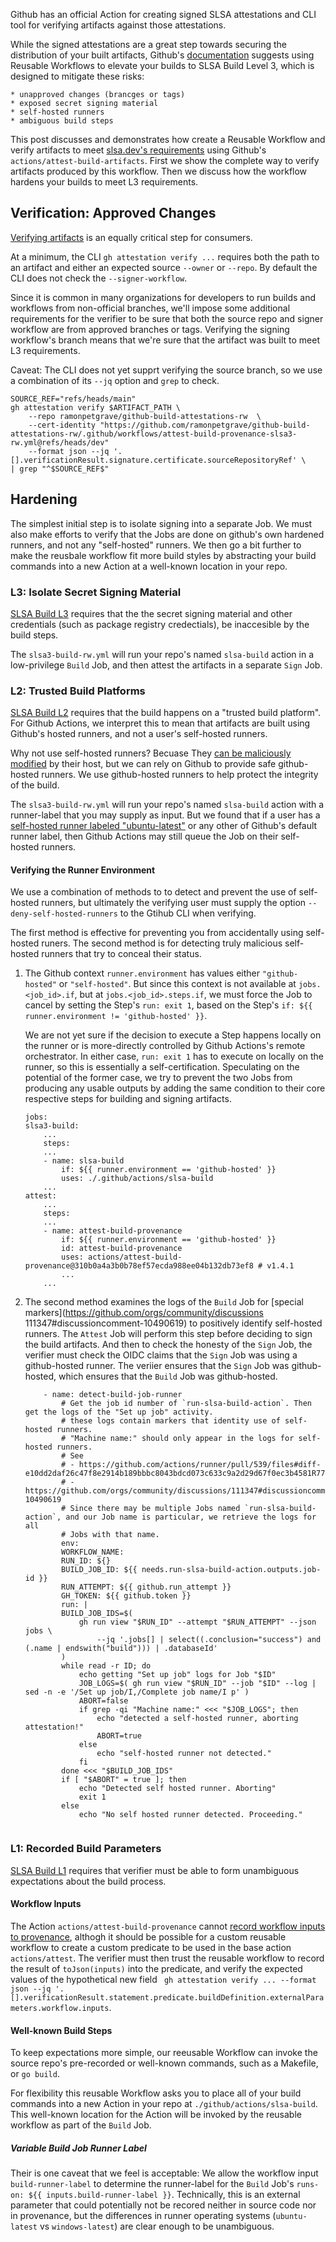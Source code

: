 Github has an official Action for creating signed SLSA attestations and CLI tool for verifying artifacts against those attestations.

While the signed attestations are a great step towards securing the distribution of your built artifacts, Github's [documentation](https://docs.github.com/en/actions/security-for-github-actions/using-artifact-attestations/using-artifact-attestations-and-reusable-workflows-to-achieve-slsa-v1-build-level-3) suggests using Reusable Workflows to elevate your builds to SLSA Build Level 3, which is designed to mitigate these risks:

    * unapproved changes (brancges or tags)
    * exposed secret signing material
    * self-hosted runners
    * ambiguous build steps

This post discusses and demonstrates how create a Reusable Workflow and verify artifacts to meet [slsa.dev's requirements](https://slsa.dev/spec/v1.0/levels#build-track) using Github's `actions/attest-build-artifacts`. First we show the complete way to verify artifacts produced by this workflow. Then we discuss how the workflow hardens your builds to meet L3 requirements.

## Verification: Approved Changes

[Verifying artifacts](https://slsa.dev/spec/v1.0/verifying-artifacts) is an equally critical step for consumers.

At a minimum, the CLI `gh attestation verify ...` requires both the path to an artifact and either an expected source `--owner` or `--repo`.
By default the CLI does not check the `--signer-workflow`.

Since it is common in many organizations for developers to run builds and workflows from non-official branches, we'll impose some additional requirements
for the verifier to be sure that both the source repo and signer workflow are from approved branches or tags. Verifying the signing workflow's branch means
that we're sure that the artifact was built to meet L3 requirements.

Caveat: The CLI does not yet supprt verifying the source branch, so we use a combination of its `--jq` option and `grep` to check.

```
SOURCE_REF="refs/heads/main"
gh attestation verify $ARTIFACT_PATH \
    --repo ramonpetgrave/github-build-attestations-rw  \
    --cert-identity "https://github.com/ramonpetgrave/github-build-attestations-rw/.github/workflows/attest-build-provenance-slsa3-rw.yml@refs/heads/dev" 
    --format json --jq '.[].verificationResult.signature.certificate.sourceRepositoryRef' \
| grep "^$SOURCE_REF$"
```

## Hardening

The simplest initial step is to isolate signing into a separate Job. We must also make efforts to verify that the Jobs are done on github's own hardened runners, and not any "self-hosted" runners. We then go a bit further to make the reusbale workflow fit more build styles by abstracting your build commands into a new Action at a well-known location in your repo.

### L3: Isolate Secret Signing Material

[SLSA Build L3](https://slsa.dev/spec/v1.0/levels#build-l3-hardened-builds) requires that the the secret signing material
and other credentials (such as package registry credectials), be inaccesible by the build steps.

The `slsa3-build-rw.yml` will run your repo's named `slsa-build` action in a low-privilege `Build` Job, and then 
attest the artifacts in a separate `Sign` Job.
### L2: Trusted Build Platforms

[SLSA Build L2](https://slsa.dev/spec/v1.0/levels#build-l2-hosted-build-platform) requires that the build happens on a "trusted build platform". For Github Actions,
we interpret this to mean that artifacts are built using Github's hosted runners, and not a user's self-hosted runners.

Why not use self-hosted runners? Becuase They [can be maliciously modified](https://docs.github.com/en/enterprise-cloud@latest/actions/hosting-your-own-runners/managing-self-hosted-runners/about-self-hosted-runners#self-hosted-runner-security) by their host, but we can rely on Github to provide safe github-hosted runners. We use github-hosted runners to help protect the integrity of the build.

The `slsa3-build-rw.yml` will run your repo's named `slsa-build` action with a runner-label that you may supply as input.
But we found that if a user has a [self-hosted runner labeled "ubuntu-latest"](https://github.com/slsa-framework/slsa-github-generator/issues/1868#issuecomment-1979426130) or any other of Github's default runner label, then
Github Actions may still queue the Job on their self-hosted runners.

#### Verifying the Runner Environment

We use a combination of methods to to detect and prevent the use of self-hosted runners, but ultimately the verifying user must
supply the option `--deny-self-hosted-runners` to the Gtihub CLI when verifying.

The first method is effective for preventing you from accidentally using self-hosted runers. 
The second method is for detecting truly malicious self-hosted runners that try to conceal their status.

1. 
   The Github context `runner.environment` has values either `"github-hosted"` or `"self-hosted"`. But since this context is not available at
`jobs.<job_id>.if`, but at `jobs.<job_id>.steps.if`, we must force the Job to cancel by setting the Step's `run: exit 1`, based on the Step's `if: ${{ runner.environment != 'github-hosted' }}`.

    We are not yet sure if the decision to execute a Step happens locally on the runner or is more-directly controlled by Github Actions's remote orchestrator. In either case, `run: exit 1` has to execute on locally on the runner, so this is essentially a self-certification. 
    Speculating on the potential of the former case, we try to prevent the two Jobs from producing any usable outputs by adding the same condition to their core respective steps for building and signing artifacts.

    ```
    jobs:
    slsa3-build:
        ...
        steps:
        ...
        - name: slsa-build
            if: ${{ runner.environment == 'github-hosted' }}
            uses: ./.github/actions/slsa-build
        ...
    attest:
        ...
        steps:
        ...
        - name: attest-build-provenance
            if: ${{ runner.environment == 'github-hosted' }}
            id: attest-build-provenance
            uses: actions/attest-build-provenance@310b0a4a3b0b78ef57ecda988ee04b132db73ef8 # v1.4.1
            ...
        ...
    ```

2.
    The second method examines the logs of the `Build` Job for [special markers](https://github.com/orgs/community/discussions
111347#discussioncomment-10490619) to positively identify self-hosted runners. The `Attest` Job will perform this step before deciding to 
sign the build artifacts. And then to check the honesty of the `Sign` Job, the verifier must check the OIDC claims that the `Sign`
Job was using a github-hosted runner. The veriier ensures that the `Sign` Job was github-hosted, which ensures that the `Build` Job was github-hosted.

    ```
        - name: detect-build-job-runner
            # Get the job id number of `run-slsa-build-action`. Then get the logs of the "Set up job" activity.
            # these logs contain markers that identity use of self-hosted runners.
            # "Machine name:" should only appear in the logs for self-hosted runners.
            # See
            # - https://github.com/actions/runner/pull/539/files#diff-e10dd2daf26c47f8e2914b189bbbc8043bdcd073c633c9a2d29d67f0ec3b4581R77
            # - https://github.com/orgs/community/discussions/111347#discussioncomment-10490619
            # Since there may be multiple Jobs named `run-slsa-build-action`, and our Job name is particular, we retrieve the logs for all 
            # Jobs with that name.
            env:
            WORKFLOW_NAME: 
            RUN_ID: ${}
            BUILD_JOB_ID: ${{ needs.run-slsa-build-action.outputs.job-id }}
            RUN_ATTEMPT: ${{ github.run_attempt }}
            GH_TOKEN: ${{ github.token }}
            run: |
            BUILD_JOB_IDS=$(
                gh run view "$RUN_ID" --attempt "$RUN_ATTEMPT" --json jobs \
                    --jq '.jobs[] | select((.conclusion="success") and (.name | endswith("build"))) | .databaseId'
            )
            while read -r ID; do
                echo getting "Set up job" logs for Job "$ID"
                JOB_LOGS=$( gh run view "$RUN_ID" --job "$ID" --log | sed -n -e '/Set up job/I,/Complete job name/I p' )
                ABORT=false
                if grep -qi "Machine name:" <<< "$JOB_LOGS"; then
                    echo "detected a self-hosted runner, aborting attestation!"
                    ABORT=true
                else
                    echo "self-hosted runner not detected."
                fi
            done <<< "$BUILD_JOB_IDS"
            if [ "$ABORT" = true ]; then
                echo "Detected self hosted runner. Aborting"
                exit 1
            else
                echo "No self hosted runner detected. Proceeding."
                
    ```

### L1: Recorded Build Parameters

[SLSA Build L1](https://slsa.dev/spec/v1.0/levels#build-l1) requires that verifier must be able to form unambiguous expectations about the build process.

#### Workflow Inputs

The Action `actions/attest-build-provenance` cannot [record workflow inputs to provenance](https://github.com/actions/attest-build-provenance/issues/55), althogh it should be
possible for a custom reusable workflow to create a custom predicate to be used in the base action `actions/attest`. The verifier
must then trust the reusable workflow to record the result of `toJson(inputs)` into the predicate, and verify the expected values
of the hypothetical new field ` gh attestation verify ... --format json --jq '.[].verificationResult.statement.predicate.buildDefinition.externalParameters.workflow.inputs`.

#### Well-known Build Steps

To keep expectations more simple, our reeusable Workflow can invoke the source repo's pre-recorded or well-known commands,
such as a Makefile, or `go build`. 

For flexibility this reusable Workflow asks you to place all of your build commands into a new Action in your repo
at `./github/actions/slsa-build`. This well-known location for the Action will be invoked by the reusable workflow
as part of the `Build` Job.

##### Variable Build Job Runner Label

Their is one caveat that we feel is acceptable: We allow the workflow input `build-runner-label` to determine the runner-label
for the  `Build` Job's `runs-on: ${{ inputs.build-runner-label }}`. Technically, this is an external parameter that could potentially
not be recored neither in source code nor in provenance, but the differences in runner operating systems (`ubuntu-latest` vs `windows-latest`) are clear enough to be unambiguous. 
